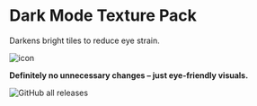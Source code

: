 # Dark Mode Texture Pack  

Darkens bright tiles to reduce eye strain.  

![icon](https://github.com/user-attachments/assets/2257e607-96f3-4474-84dc-9ea1a35846d5)  

**Definitely no unnecessary changes – just eye-friendly visuals.**  

![GitHub all releases](https://img.shields.io/github/downloads/siligone69/DarkmodeTexturePack/total?style=for-the-badge&label=Downloads)
